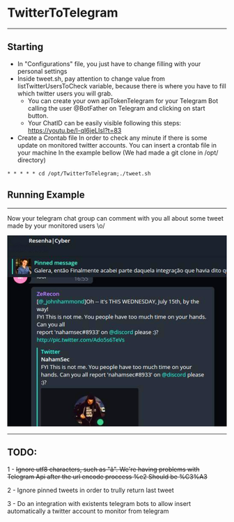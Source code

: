 # TwitterToTelegram
-------------
## Starting
- In "Configurations" file, you just have to change filling with your personal settings
- Inside tweet.sh, pay attention to change value from listTwitterUsersToCheck variable, because there is where you have to fill which twitter users you will grab.
  - You can create your own apiTokenTelegram for your Telegram Bot calling the user @BotFather on Telegram and clicking on start button. 
  - Your ChatID can be easily visible following this steps: https://youtu.be/I-qI6jeLIsI?t=83
- Create a Crontab file
In order to check any minute if there is some update on monitored twitter accounts. 
You can insert a crontab file in your machine
In the example bellow (We had made a git clone in /opt/ directory)
```
* * * * * cd /opt/TwitterToTelegram;./tweet.sh
```

## Running Example 
-------------
Now your telegram chat group can comment with you all about some tweet made by your monitored users \o/

![alt text](https://github.com/bminossi/TwitterToTelegram/blob/master/examples/working.png?raw=true)

-------------
## TODO:
1 -  <strike>Ignore utf8 characters, such as "â". 
We're having problems with Telegram Api after the url encode proccess %e2
Should be %C3%A3</strike>

2 - Ignore pinned tweets in order to trully return last tweet

3 - Do an integration with existents telegram bots to allow insert automatically a twitter account to monitor from telegram
